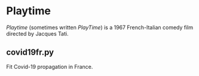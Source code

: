 # Playtime
_Playtime_ (sometimes written _PlayTime_) is a 1967 French-Italian comedy film directed by Jacques Tati.

covid19fr.py
-------------
Fit Covid-19 propagation in France.
